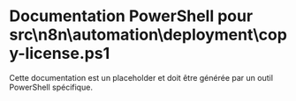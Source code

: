 # Documentation PowerShell pour src\n8n\automation\deployment\copy-license.ps1

Cette documentation est un placeholder et doit être générée par un outil PowerShell spécifique.
